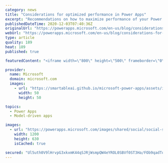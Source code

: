 ```yaml
---
category: news
title: "Considerations for optimized performance in Power Apps"
excerpt: "Recommendations on how to maximize performance of your Power Apps "
publishedDateTime: 2020-12-03T07:40:36Z
originalUrl: "https://powerapps.microsoft.com/en-us/blog/considerations-for-optimized-performance-in-power-apps/"
webUrl: "https://powerapps.microsoft.com/en-us/blog/considerations-for-optimized-performance-in-power-apps/"
type: article
quality: 189
heat: 189
published: true

featuredContent: "<iframe width=\"800\" height=\"500\" frameborder=\"0\" src=\"https://www.youtube.com/embed/jcKoqC9Vfmo\" allow=\"accelerometer; autoplay; encrypted-media; gyroscope; picture-in-picture\" allowfullscreen></iframe>"

provider:
  name: Microsoft
  domain: microsoft.com
  images:
    - url: "https://smartableai.github.io/microsoft-power-apps/assets/images/organizations/microsoft.com-50x50.jpg"
      width: 50
      height: 50

topics:
  - Power Apps
  - Model-driven apps

images:
  - url: "https://powerapps.microsoft.com/images/shared/social/social-share-post-ignite.png"
    width: 1200
    height: 630
    isCached: true

secured: "Ul5uth0V9lHrvpG3xkxmK44qSJRjWsmpQW4eYROL0SBVf0ST3Ha/FOb9qadTokP7kMwPcyiwOgd7XpZbCyBZcuhaEaHRb3cx7+suuF9M1TyXdo2RmIiHX+5ClgZoUGko2V+EzyLCzV33nPzZcZqFhWPAoKyFmU+VT3b+QuZF9bXbvaKJo5809tu+gtj6Gjwn7QZE4Sb01Njlr5zC/gfkKxq4cdwF7rYdiAA59nyFxNPOemYNiTpJAoipwlwdUhAIa3isQsYLPjR18yzTHVsNhjw1kEWOuZbkzGdzsnBS8Hz5aL1eSS79sE5VehCEZ8kOTfgW4VrB57tA9YbpI3rK8rZvni7g8/Its/IlvIRxUdao2KI6EayjeM5G/LCX/tromt5p0PFbMVeWHdZwiWICrIp+KckxG4f1h6rcMfHPoo5V1Bb6az4wPzZOZXiuv07AnA1ZkM8US+u7oIQNV99nbg==;o31LF94GOmwbJMmTFS5lbg=="
---
```


